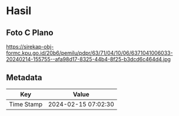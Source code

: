 # Hasil

## Foto C Plano

https://sirekap-obj-formc.kpu.go.id/20b6/pemilu/pdpr/63/71/04/10/06/6371041006033-20240214-155755--afa98d17-8325-44b4-8f25-b3dcd6c464d4.jpg


## Metadata

| Key        | Value               |
| ---------- | ------------------- |
| Time Stamp | 2024-02-15 07:02:30 |




